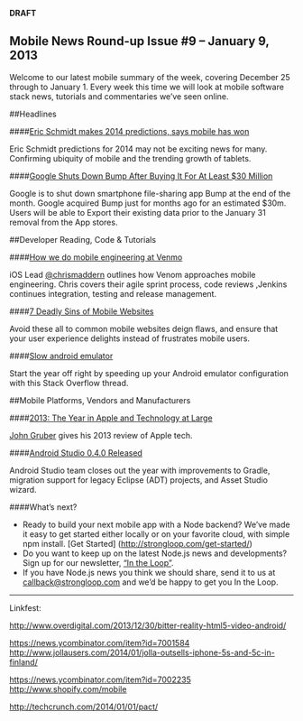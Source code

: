 **DRAFT**

Mobile News Round-up Issue #9 – January 9, 2013
---

Welcome to our latest mobile summary of the week, covering December 25 through to January 1. Every week this time we will look at mobile software stack news, tutorials and commentaries we’ve seen online.

##Headlines

####[Eric Schmidt makes 2014 predictions, says mobile has won]( http://www.theverge.com/2013/12/30/5256248/eric-schmidt-says-mobile-has-won-2014-predictions)

Eric Schmidt predictions for 2014 may not be exciting news for many.  Confirming ubiquity of mobile and the trending growth of tablets.

####[Google Shuts Down Bump After Buying It For At Least $30 Million](http://www.businessinsider.com/google-shuts-down-bump-2014-1)

Google is to shut down smartphone file-sharing app Bump at the end of the month. Google acquired Bump just for months ago for an estimated $30m.  Users will be able to Export their existing data prior to the January 31 removal from the App stores.


##Developer Reading, Code & Tutorials

####[How we do mobile engineering at Venmo](http://chris.cm/how-we-do-mobile-engineering-at-venmo/)

iOS Lead [@chrismaddern](https://twitter.com/chrismaddern) outlines how Venom approaches mobile engineering. Chris covers their agile sprint process, code reviews ,Jenkins continues integration, testing and release management.

####[7 Deadly Sins of Mobile Websites](http://10kloc.wordpress.com/2013/12/26/7-deadly-sins-of-mobile-websites/)

Avoid these all to common mobile websites deign flaws, and ensure that your user experience delights instead of frustrates mobile users.


####[Slow android emulator](http://stackoverflow.com/questions/1554099/slow-android-emulator/13856866#13856866)

Start the year off right by speeding up your Android emulator configuration with this Stack Overflow thread.

##Mobile Platforms, Vendors and Manufacturers

####[2013: The Year in Apple and Technology at Large](http://daringfireball.net/2013/12/the_year_in_apple_and_technology)

[John Gruber](https://twitter.com/daringfireball) gives his 2013 review of Apple tech.

####[Android Studio 0.4.0 Released](http://tools.android.com/recent/androidstudio040released)

Android Studio team closes out the year with improvements to Gradle, migration support for legacy Eclipse (ADT) projects, and Asset Studio wizard.


####What’s next?
- Ready to build your next mobile app with a Node backend? We’ve made it easy to get started either locally or on your favorite cloud, with simple npm install. [Get Started] (http://strongloop.com/get-started/)
- Do you want to keep up on the latest Node.js news and developments? Sign up for our newsletter, [“In the Loop”](http://strongloop.com/newsletter).
- If you have Node.js news you think we should share, send it to us at [callback@strongloop.com](mailto:callback@strongloop.com) and we’d be happy to get you In the Loop.

---

Linkfest:


http://www.overdigital.com/2013/12/30/bitter-reality-html5-video-android/



https://news.ycombinator.com/item?id=7001584
http://www.jollausers.com/2014/01/jolla-outsells-iphone-5s-and-5c-in-finland/



https://news.ycombinator.com/item?id=7002235
http://www.shopify.com/mobile



http://techcrunch.com/2014/01/01/pact/





